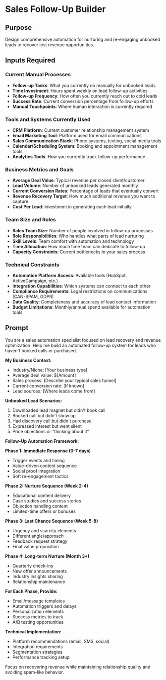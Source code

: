 # Sales Follow-Up Builder

## Purpose
Design comprehensive automation for nurturing and re-engaging unbooked leads to recover lost revenue opportunities.

## Inputs Required

### Current Manual Processes
- **Follow-up Tasks**: What you currently do manually for unbooked leads
- **Time Investment**: Hours spent weekly on lead follow-up activities
- **Follow-up Frequency**: How often you currently reach out to cold leads
- **Success Rate**: Current conversion percentage from follow-up efforts
- **Manual Touchpoints**: Where human interaction is currently required

### Tools and Systems Currently Used
- **CRM Platform**: Current customer relationship management system
- **Email Marketing Tool**: Platform used for email communications
- **Sales Communication Stack**: Phone systems, texting, social media tools
- **Calendar/Scheduling System**: Booking and appointment management tools
- **Analytics Tools**: How you currently track follow-up performance

### Business Metrics and Goals
- **Average Deal Value**: Typical revenue per closed client/customer
- **Lead Volume**: Number of unbooked leads generated monthly
- **Current Conversion Rates**: Percentage of leads that eventually convert
- **Revenue Recovery Target**: How much additional revenue you want to capture
- **Cost Per Lead**: Investment in generating each lead initially

### Team Size and Roles
- **Sales Team Size**: Number of people involved in follow-up processes
- **Role Responsibilities**: Who handles what parts of lead nurturing
- **Skill Levels**: Team comfort with automation and technology
- **Time Allocation**: How much time team can dedicate to follow-up
- **Capacity Constraints**: Current bottlenecks in your sales process

### Technical Constraints
- **Automation Platform Access**: Available tools (HubSpot, ActiveCampaign, etc.)
- **Integration Capabilities**: Which systems can connect to each other
- **Compliance Requirements**: Legal restrictions on communications (CAN-SPAM, GDPR)
- **Data Quality**: Completeness and accuracy of lead contact information
- **Budget Limitations**: Monthly/annual spend available for automation tools

## Prompt

You are a sales automation specialist focused on lead recovery and revenue optimization. Help me build an automated follow-up system for leads who haven't booked calls or purchased.

**My Business Context:**
- Industry/Niche: [Your business type]
- Average deal value: $[Amount]
- Sales process: [Describe your typical sales funnel]
- Current conversion rate: [If known]
- Lead sources: [Where leads come from]

**Unbooked Lead Scenarios:**
1. Downloaded lead magnet but didn't book call
2. Booked call but didn't show up
3. Had discovery call but didn't purchase
4. Expressed interest but went silent
5. Price objections or "thinking about it"

**Follow-Up Automation Framework:**

**Phase 1: Immediate Response (0-7 days)**
- Trigger events and timing
- Value-driven content sequence
- Social proof integration
- Soft re-engagement tactics

**Phase 2: Nurture Sequence (Week 2-4)**
- Educational content delivery
- Case studies and success stories
- Objection handling content
- Limited-time offers or bonuses

**Phase 3: Last Chance Sequence (Week 5-8)**
- Urgency and scarcity elements
- Different angle/approach
- Feedback request strategy
- Final value proposition

**Phase 4: Long-term Nurture (Month 3+)**
- Quarterly check-ins
- New offer announcements
- Industry insights sharing
- Relationship maintenance

**For Each Phase, Provide:**
- Email/message templates
- Automation triggers and delays
- Personalization elements
- Success metrics to track
- A/B testing opportunities

**Technical Implementation:**
- Platform recommendations (email, SMS, social)
- Integration requirements
- Segmentation strategies
- Performance tracking setup

Focus on recovering revenue while maintaining relationship quality and avoiding spam-like behavior.